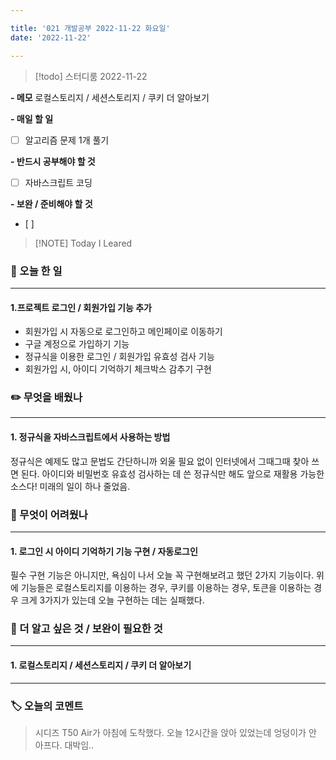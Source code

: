 ```yaml
---

title: '021 개발공부 2022-11-22 화요일'
date: '2022-11-22'

---
```


> [!todo] 스터디룸 2022-11-22

__- 메모__
로컬스토리지 / 세션스토리지 / 쿠키 더 알아보기

__- 매일 할 일__
- [ ] 알고리즘 문제 1개 풀기

__- 반드시 공부해야 할 것__
- [ ] 자바스크립트 코딩

__- 보완 / 준비해야 할 것__
- [ ] 

> [!NOTE] Today I Leared

### 📅 오늘 한 일
---
#### 1.프로젝트 로그인 / 회원가입 기능 추가
- 회원가입 시 자동으로 로그인하고 메인페이로 이동하기
- 구글 계정으로 가입하기 기능
- 정규식을 이용한 로그인 / 회원가입 유효성 검사 기능
- 회원가입 시, 아이디 기억하기 체크박스 감추기 구현

### ✏️ 무엇을 배웠나
---
#### 1. 정규식을 자바스크립트에서 사용하는 방법
정규식은 예제도 많고 문법도 간단하니까 외울 필요 없이 인터넷에서 그때그때 찾아 쓰면 된다. 아이디와 비밀번호 유효성 검사하는 데 쓴 정규식만 해도 앞으로 재활용 가능한 소스다! 미래의 일이 하나 줄었음.

### 🥵 무엇이 어려웠나
---
#### 1. 로그인 시 아이디 기억하기 기능 구현 / 자동로그인
필수 구현 기능은 아니지만, 욕심이 나서 오늘 꼭 구현해보려고 했던 2가지 기능이다. 위에 기능들은 로컬스토리지를 이용하는 경우, 쿠키를 이용하는 경우, 토큰을 이용하는 경우 크게 3가지가 있는데 오늘 구현하는 데는 실패했다.

### 🔎 더 알고 싶은 것 / 보완이 필요한 것
---
#### 1. 로컬스토리지 / 세션스토리지 / 쿠키 더 알아보기
---
### 🏷️ 오늘의 코멘트
> 시디즈 T50 Air가 아침에 도착했다. 오늘 12시간을 앉아 있었는데 엉덩이가 안 아프다. 대박임.. 